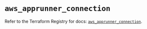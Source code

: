 # `aws_apprunner_connection`

Refer to the Terraform Registry for docs: [`aws_apprunner_connection`](https://registry.terraform.io/providers/hashicorp/aws/5.93.0/docs/resources/apprunner_connection).
